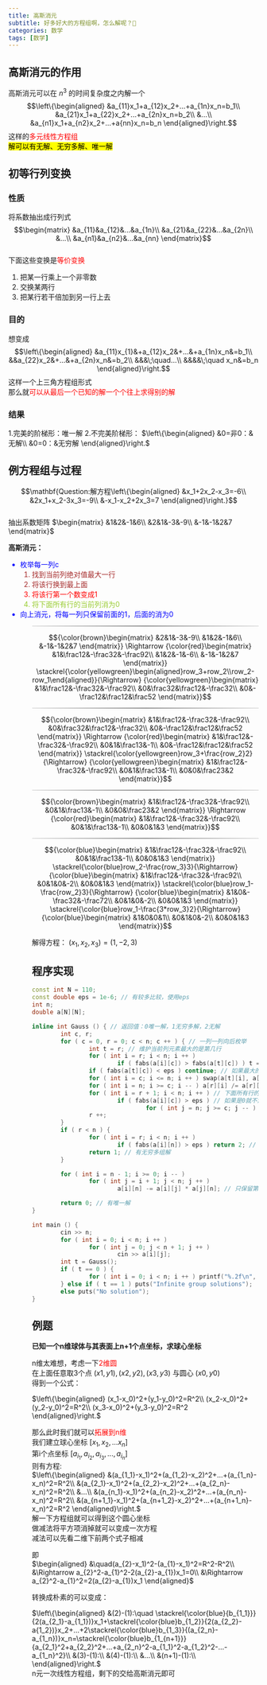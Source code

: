 ```yaml
---
title: 高斯消元
subtitle: 好多好大的方程组啊，怎么解呢？🤔
categories: 数学
tags: [数学]
---
```


## 高斯消元的作用
高斯消元可以在 $n^3$ 的时间复杂度之内解一个 $$\left\{\begin{aligned}
&a_{11}x_1+a_{12}x_2+...+a_{1n}x_n=b_1\\
&a_{21}x_1+a_{22}x_2+...+a_{2n}x_n=b_2\\
&...\\
&a_{n1}x_1+a_{n2}x_2+...+a{nn}x_n=b_n
\end{aligned}\right.$$ 这样的<span style="color:red;">多元线性方程组</span>  
<mark>解可以有无解、无穷多解、唯一解</mark>  

## 初等行列变换

### 性质
将系数抽出成行列式
$$\begin{matrix}
&a_{11}&a_{12}&...&a_{1n}\\
&a_{21}&a_{22}&...&a_{2n}\\
&...\\
&a_{n1}&a_{n2}&...&a_{nn}
\end{matrix}$$  
下面这些变换是<span style="color: red;">等价变换</span>
<ol>
<li>把某一行乘上一个非零数</li>
<li>交换某两行</li>
<li>把某行若干倍加到另一行上去</li>
</ol>

### 目的
想变成 $$\left\{\begin{aligned}
&a_{11}x_{1}&+a_{12}x_2&+...&+a_{1n}x_n&=b_1\\
&&a_{22}x_2&+...&+a_{2n}x_n&=b_2\\
&&&\;\quad...\\
&&&&\;\quad x_n&=b_n
\end{aligned}\right.$$ 这样一个上三角方程组形式  
那么就<span style="color: red;">可以从最后一个已知的解一个个往上求得别的解</span>  

### 结果
1.完美的阶梯形：唯一解
2.不完美阶梯形： $\left\{\begin{aligned}
&0=非0：&无解\\
&0=0：&无穷解
\end{aligned}\right.$

## 例方程组与过程
$$\mathbf{Question:解方程\left\{\begin{aligned}
&x_1+2x_2-x_3=-6\\
&2x_1+x_2-3x_3=-9\\
&-x_1-x_2+2x_3=7
\end{aligned}\right.}$$   
抽出系数矩阵  $\begin{matrix}
        &1&2&-1&6\\
        &2&1&-3&-9\\
        &-1&-1&2&7
\end{matrix}$  
    
**高斯消元：**
<ul>
        <span style="color: blue;"><li>
        枚举每一列c
        <ol>
                <span style="color:brown;"><li>找到当前列绝对值最大一行</li></span>
                <span style="color:brown;"><li>将该行换到最上面</li></span>
                <span style="color:red;"><li>将该行第一个数变成1</li></span>
                <span style="color:yellowgreen;"><li>将下面所有行的当前列消为0</li></span>
        </ol>
        </li></span>
        <span style="color: blue;"><li>向上消元，将每一列只保留前面的1，后面的消为0</li></span>
<ul>
<hr style="border: 0;
    height: 1px;
    background: #333;
    background-image: linear-gradient(to right, #ccc, #333, #ccc);"> 
  
  
$${\color{brown}\begin{matrix}
&2&1&-3&-9\\
&1&2&-1&6\\
&-1&-1&2&7
\end{matrix}}
\Rightarrow
{\color{red}\begin{matrix}
&1&\frac12&-\frac32&-\frac92\\
&1&2&-1&-6\\
&-1&-1&2&7
\end{matrix}}
\stackrel{\color{yellowgreen}\begin{aligned}row_3+row_2\\row_2-row_1\end{aligned}}{\Rightarrow}
{\color{yellowgreen}\begin{matrix}
&1&\frac12&-\frac32&-\frac92\\
&0&\frac32&\frac12&-\frac32\\
&0&-\frac12&\frac12&\frac52
\end{matrix}}$$  

<hr style="border: 0;
    height: 1px;
    background: #333;
    background-image: linear-gradient(to right, #ccc, #333, #ccc);">  
    
$${\color{brown}\begin{matrix}
&1&\frac12&-\frac32&-\frac92\\
&0&\frac32&\frac12&-\frac32\\
&0&-\frac12&\frac12&\frac52
\end{matrix}}
\Rightarrow
{\color{red}\begin{matrix}
&1&\frac12&-\frac32&-\frac92\\
&0&1&\frac13&-1\\
&0&-\frac12&\frac12&\frac52
\end{matrix}}
\stackrel{\color{yellowgreen}row_3+\frac{row_2}2}{\Rightarrow}
{\color{yellowgreen}\begin{matrix}
&1&\frac12&-\frac32&-\frac92\\
&0&1&\frac13&-1\\
&0&0&\frac23&2
\end{matrix}}$$  

<hr style="border: 0;
    height: 1px;
    background: #333;
    background-image: linear-gradient(to right, #ccc, #333, #ccc);">  
    
$${\color{brown}\begin{matrix}
&1&\frac12&-\frac32&-\frac92\\
&0&1&\frac13&-1\\
&0&0&\frac23&2
\end{matrix}}
\Rightarrow
{\color{red}\begin{matrix}
&1&\frac12&-\frac32&-\frac92\\
&0&1&\frac13&-1\\
&0&0&1&3
\end{matrix}}$$
  
<hr style="border: 0;
    height: 1px;
    background: #333;
    background-image: linear-gradient(to right, #ccc, #333, #ccc);">  
    
$${\color{blue}\begin{matrix}
&1&\frac12&-\frac32&-\frac92\\
&0&1&\frac13&-1\\
&0&0&1&3
\end{matrix}}
\stackrel{\color{blue}row_2-\frac{row_3}3}{\Rightarrow}
{\color{blue}\begin{matrix}
&1&\frac12&-\frac32&-\frac92\\
&0&1&0&-2\\
&0&0&1&3
\end{matrix}}
\stackrel{\color{blue}row_1-\frac{row_2}3}{\Rightarrow}
{\color{blue}\begin{matrix}
&1&0&-\frac32&-\frac72\\
&0&1&0&-2\\
&0&0&1&3
\end{matrix}}
\stackrel{\color{blue}row_1-\frac{3*row_3}2}{\Rightarrow}
{\color{blue}\begin{matrix}
&1&0&0&1\\
&0&1&0&-2\\
&0&0&1&3
\end{matrix}}$$  
  
解得方程： $(x_1,x_2,x_3)=(1,-2,3)$

## 程序实现
  
```cpp
const int N = 110;
const double eps = 1e-6; // 有较多比较，使用eps
int n;
double a[N][N];

inline int Gauss () { // 返回值：0唯一解，1无穷多解，2无解
        int c, r;
        for ( c = 0, r = 0; c < n; c ++ ) { // 一列一列向后枚举
                int t = r; // 维护当前列元素最大的是第几行
                for ( int i = r; i < n; i ++ ) 
                        if ( fabs(a[i][c]) > fabs(a[t][c]) ) t = i; // 维护
                if ( fabs(a[t][c]) < eps ) continue; // 如果最大的都是0的话，那么就跳过这一列
                for ( int i = c; i <= n; i ++ ) swap(a[t][i], a[r][i]); // 把第t行换到上面
                for ( int i = n; i >= c; i -- ) a[r][i] /= a[r][c]; // 把上面这一行的第一个数约成1
                for ( int i = r + 1; i < n; i ++ ) // 下面所有行的当前列消成0
                        if ( fabs(a[i][c]) > eps ) // 如果是0就不消了
                                for ( int j = n; j >= c; j -- ) a[i][j] -= a[r][j] * a[i][c]; // 这个方程的系数都要减
                r ++;
        }
        if ( r < n ) {
                for ( int i = r; i < n; i ++ ) 
                        if ( fabs(a[i][n]) > eps ) return 2; // 无解
                return 1; // 有无穷多组解
        } 

        for ( int i = n - 1; i >= 0; i -- ) 
                for ( int j = i + 1; j < n; j ++ ) 
                        a[i][n] -= a[i][j] * a[j][n]; // 只保留第一个1，后面的都消为0

        return 0; // 有唯一解
}

int main () {
        cin >> n;
        for ( int i = 0; i < n; i ++ ) 
                for ( int j = 0; j < n + 1; j ++ )
                        cin >> a[i][j];
        int t = Gauss();
        if ( t == 0 ) {
                for ( int i = 0; i < n; i ++ ) printf("%.2f\n", a[i][n]);
        } else if ( t == 1 ) puts("Infinite group solutions");
        else puts("No solution");
}
```
  
## 例题  

**已知一个n维球体与其表面上n+1个点坐标，求球心坐标**  

n维太难想，考虑一下<span style="color:red;">2维圆</span>  
在上面任意取3个点 $(x1, y1),(x2, y2),(x3, y3)$ 与圆心 $(x0, y0)$  
得到一个公式：  

$\left\{\begin{aligned}
(x_1-x_0)^2+(y_1-y_0)^2=R^2\\
(x_2-x_0)^2+(y_2-y_0)^2=R^2\\
(x_3-x_0)^2+(y_3-y_0)^2=R^2
\end{aligned}\right.$  
  
那么此时我们就可以<span style="color: red;">拓展到n维</span>  
我们建立球心坐标 $[x_1,x_2,...x_n]$  
第i个点坐标 $[a_{i_1}, a_{i_2}, a_{i_3},...,a_{i_n}]$  
则有方程:  
$\left\{\begin{aligned}
&(a_{1_1}-x_1)^2+(a_{1_2}-x_2)^2+...+(a_{1_n}-x_n)^2=R^2\\
&(a_{2_1}-x_1)^2+(a_{2_2}-x_2)^2+...+(a_{2_n}-x_n)^2=R^2\\
&...\\
&(a_{n_1}-x_1)^2+(a_{n_2}-x_2)^2+...+(a_{n_n}-x_n)^2=R^2\\
&(a_{n+1_1}-x_1)^2+(a_{n+1_2}-x_2)^2+...+(a_{n+1_n}-x_n)^2=R^2
\end{aligned}\right.$   
解一下方程组就可以得到这个圆心坐标  
做减法将平方项消掉就可以变成一次方程  
减法可以先看二维下前两个式子相减  

即  
$\begin{aligned}
&\quad(a_{2}-x_1)^2-(a_{1}-x_1)^2=R^2-R^2\\
&\Rightarrow a_{2}^2-a_{1}^2-2(a_{2}-a_{1})x_1=0\\
&\Rightarrow a_{2}^2-a_{1}^2=2(a_{2}-a_{1})x_1
\end{aligned}$  

转换成朴素的可以变成： 
  
 $\left\{\begin{aligned}
&(2)-(1):\quad \stackrel{\color{blue}{b_{1_1}}}{2(a_{2_1}-a_{1_1})}x_1+\stackrel{\color{blue}b_{1_2}}{2(a_{2_2}-a{1_2})}x_2+...+2\stackrel{\color{blue}b_{1_3}}{(a_{2_n}-a_{1_n})}x_n=\stackrel{\color{blue}b_{1_{n+1}}}{a_{2_1}^2+a_{2_2}^2+...+a_{2_n}^2-a_{1_1}^2-a_{1_2}^2-...-a_{1_n}^2}\\
&(3)-(1):\\
&(4)-(1):\\
&...\\
&(n+1)-(1):\\
\end{aligned}\right.$  
n元一次线性方程组，剩下的交给高斯消元即可  
